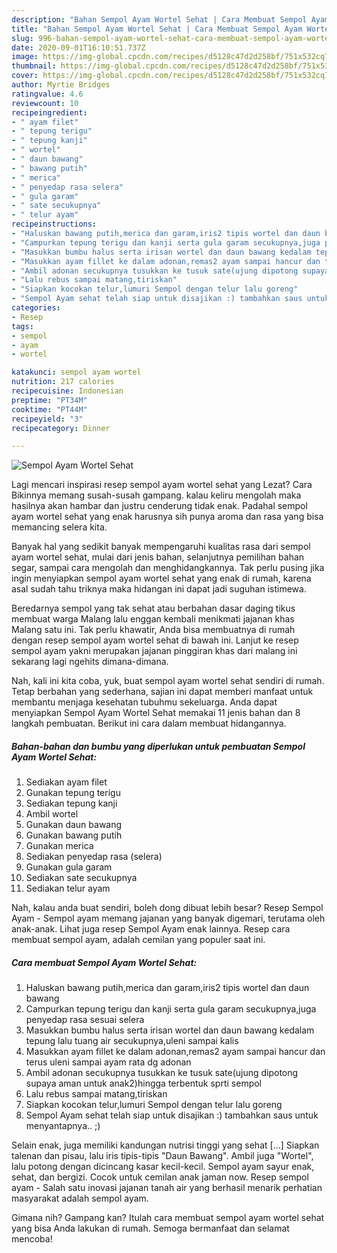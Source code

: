 ```yaml
---
description: "Bahan Sempol Ayam Wortel Sehat | Cara Membuat Sempol Ayam Wortel Sehat Yang Enak Banget"
title: "Bahan Sempol Ayam Wortel Sehat | Cara Membuat Sempol Ayam Wortel Sehat Yang Enak Banget"
slug: 996-bahan-sempol-ayam-wortel-sehat-cara-membuat-sempol-ayam-wortel-sehat-yang-enak-banget
date: 2020-09-01T16:10:51.737Z
image: https://img-global.cpcdn.com/recipes/d5128c47d2d258bf/751x532cq70/sempol-ayam-wortel-sehat-foto-resep-utama.jpg
thumbnail: https://img-global.cpcdn.com/recipes/d5128c47d2d258bf/751x532cq70/sempol-ayam-wortel-sehat-foto-resep-utama.jpg
cover: https://img-global.cpcdn.com/recipes/d5128c47d2d258bf/751x532cq70/sempol-ayam-wortel-sehat-foto-resep-utama.jpg
author: Myrtie Bridges
ratingvalue: 4.6
reviewcount: 10
recipeingredient:
- " ayam filet"
- " tepung terigu"
- " tepung kanji"
- " wortel"
- " daun bawang"
- " bawang putih"
- " merica"
- " penyedap rasa selera"
- " gula garam"
- " sate secukupnya"
- " telur ayam"
recipeinstructions:
- "Haluskan bawang putih,merica dan garam,iris2 tipis wortel dan daun bawang"
- "Campurkan tepung terigu dan kanji serta gula garam secukupnya,juga penyedap rasa sesuai selera"
- "Masukkan bumbu halus serta irisan wortel dan daun bawang kedalam tepung lalu tuang air secukupnya,uleni sampai kalis"
- "Masukkan ayam fillet ke dalam adonan,remas2 ayam sampai hancur dan terus uleni sampai ayam rata dg adonan"
- "Ambil adonan secukupnya tusukkan ke tusuk sate(ujung dipotong supaya aman untuk anak2)hingga terbentuk sprti sempol"
- "Lalu rebus sampai matang,tiriskan"
- "Siapkan kocokan telur,lumuri Sempol dengan telur lalu goreng"
- "Sempol Ayam sehat telah siap untuk disajikan :) tambahkan saus untuk menyantapnya.. ;)"
categories:
- Resep
tags:
- sempol
- ayam
- wortel

katakunci: sempol ayam wortel 
nutrition: 217 calories
recipecuisine: Indonesian
preptime: "PT34M"
cooktime: "PT44M"
recipeyield: "3"
recipecategory: Dinner

---
```



![Sempol Ayam Wortel Sehat](https://img-global.cpcdn.com/recipes/d5128c47d2d258bf/751x532cq70/sempol-ayam-wortel-sehat-foto-resep-utama.jpg)

Lagi mencari inspirasi resep sempol ayam wortel sehat yang Lezat? Cara Bikinnya memang susah-susah gampang. kalau keliru mengolah maka hasilnya akan hambar dan justru cenderung tidak enak. Padahal sempol ayam wortel sehat yang enak harusnya sih punya aroma dan rasa yang bisa memancing selera kita.

Banyak hal yang sedikit banyak mempengaruhi kualitas rasa dari sempol ayam wortel sehat, mulai dari jenis bahan, selanjutnya pemilihan bahan segar, sampai cara mengolah dan menghidangkannya. Tak perlu pusing jika ingin menyiapkan sempol ayam wortel sehat yang enak di rumah, karena asal sudah tahu triknya maka hidangan ini dapat jadi suguhan istimewa.

Beredarnya sempol yang tak sehat atau berbahan dasar daging tikus membuat warga Malang lalu enggan kembali menikmati jajanan khas Malang satu ini. Tak perlu khawatir, Anda bisa membuatnya di rumah dengan resep sempol ayam wortel sehat di bawah ini. Lanjut ke resep sempol ayam yakni merupakan jajanan pinggiran khas dari malang ini sekarang lagi ngehits dimana-dimana.


Nah, kali ini kita coba, yuk, buat sempol ayam wortel sehat sendiri di rumah. Tetap berbahan yang sederhana, sajian ini dapat memberi manfaat untuk membantu menjaga kesehatan tubuhmu sekeluarga. Anda dapat menyiapkan Sempol Ayam Wortel Sehat memakai 11 jenis bahan dan 8 langkah pembuatan. Berikut ini cara dalam membuat hidangannya.

<!--inarticleads1-->

##### Bahan-bahan dan bumbu yang diperlukan untuk pembuatan Sempol Ayam Wortel Sehat:

1. Sediakan  ayam filet
1. Gunakan  tepung terigu
1. Sediakan  tepung kanji
1. Ambil  wortel
1. Gunakan  daun bawang
1. Gunakan  bawang putih
1. Gunakan  merica
1. Sediakan  penyedap rasa (selera)
1. Gunakan  gula garam
1. Sediakan  sate secukupnya
1. Sediakan  telur ayam


Nah, kalau anda buat sendiri, boleh dong dibuat lebih besar? Resep Sempol Ayam - Sempol ayam memang jajanan yang banyak digemari, terutama oleh anak-anak. Lihat juga resep Sempol Ayam enak lainnya. Resep cara membuat sempol ayam, adalah cemilan yang populer saat ini. 

<!--inarticleads2-->

##### Cara membuat Sempol Ayam Wortel Sehat:

1. Haluskan bawang putih,merica dan garam,iris2 tipis wortel dan daun bawang
1. Campurkan tepung terigu dan kanji serta gula garam secukupnya,juga penyedap rasa sesuai selera
1. Masukkan bumbu halus serta irisan wortel dan daun bawang kedalam tepung lalu tuang air secukupnya,uleni sampai kalis
1. Masukkan ayam fillet ke dalam adonan,remas2 ayam sampai hancur dan terus uleni sampai ayam rata dg adonan
1. Ambil adonan secukupnya tusukkan ke tusuk sate(ujung dipotong supaya aman untuk anak2)hingga terbentuk sprti sempol
1. Lalu rebus sampai matang,tiriskan
1. Siapkan kocokan telur,lumuri Sempol dengan telur lalu goreng
1. Sempol Ayam sehat telah siap untuk disajikan :) tambahkan saus untuk menyantapnya.. ;)


Selain enak, juga memiliki kandungan nutrisi tinggi yang sehat […] Siapkan talenan dan pisau, lalu iris tipis-tipis &#34;Daun Bawang&#34;. Ambil juga &#34;Wortel&#34;, lalu potong dengan dicincang kasar kecil-kecil. Sempol ayam sayur enak, sehat, dan bergizi. Cocok untuk cemilan anak jaman now. Resep sempol ayam - Salah satu inovasi jajanan tanah air yang berhasil menarik perhatian masyarakat adalah sempol ayam. 

Gimana nih? Gampang kan? Itulah cara membuat sempol ayam wortel sehat yang bisa Anda lakukan di rumah. Semoga bermanfaat dan selamat mencoba!
